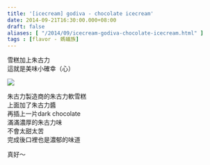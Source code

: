 ```yaml
---
title: '[icecream] godiva - chocolate icecream'
date: 2014-09-21T16:30:00.000+08:00
draft: false
aliases: [ "/2014/09/icecream-godiva-chocolate-icecream.html" ]
tags : [flavor - 螞蟻族]
---
```


雪糕加上朱古力  
這就是美味小確幸（心）  

![](/images/godivaice.jpg)

朱古力製造商的朱古力軟雪糕  
上面加了朱古力醬  
再插上一片dark chocolate  
滿滿濃厚的朱古力味  
不會太甜太苦  
完成後口裡也是濃郁的味道  
  
真好～
